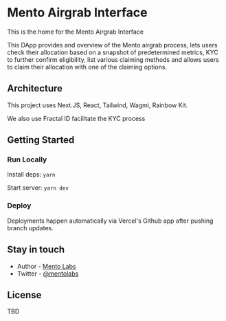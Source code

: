 # Mento Airgrab Interface

This is the home for the Mento Airgrab Interface

This DApp provides and overview of the Mento airgrab process, lets users check their allocation based on a snapshot of predetermined metrics, KYC to further confirm eligibility, list various claiming methods and allows users to claim their allocation with one of the claiming options.

## Architecture

This project uses Next.JS, React, Tailwind, Wagmi, Rainbow Kit. 

We also use Fractal ID facilitate the KYC process

## Getting Started

### Run Locally

Install deps: `yarn`

Start server: `yarn dev`

### Deploy

Deployments happen automatically via Vercel's Github app after pushing branch updates.

## Stay in touch

-  Author - [Mento Labs](https://mentolabs.xyz)
-  Twitter - [@mentolabs](https://twitter.com/mentolabs)

## License

TBD

